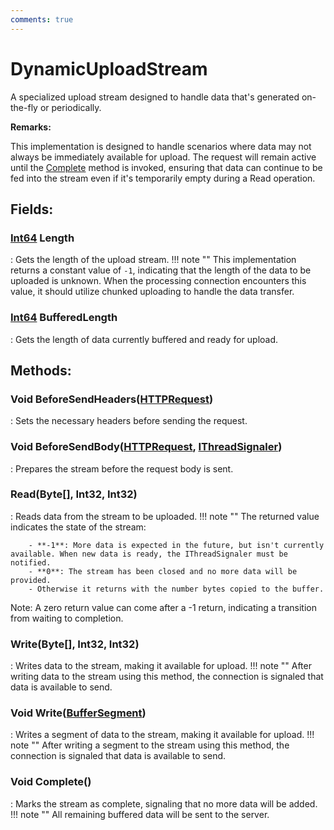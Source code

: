 ```yaml
---
comments: true
---
```

# DynamicUploadStream

A specialized upload stream designed to handle data that's generated on-the-fly or periodically. 

**Remarks:**

This implementation is designed to handle scenarios where data may not always be immediately available for upload. The request will remain active until the [Complete](#void-complete) method is invoked, ensuring that data can continue to be fed into the stream even if it's temporarily empty during a Read operation. 

## **Fields**:
### **[Int64](https://learn.microsoft.com/en-us/dotnet/api/System.Int64) Length**
: Gets the length of the upload stream. 
	!!! note ""
		This implementation returns a constant value of `-1`, indicating that the length of the data to be uploaded is unknown. When the processing connection encounters this value, it should utilize chunked uploading to handle the data transfer. 

### **[Int64](https://learn.microsoft.com/en-us/dotnet/api/System.Int64) BufferedLength**
: Gets the length of data currently buffered and ready for upload. 
## **Methods**:

### Void BeforeSendHeaders([HTTPRequest](../HTTP/HTTPRequest.md))
: Sets the necessary headers before sending the request. 

### Void BeforeSendBody([HTTPRequest](../HTTP/HTTPRequest.md), [IThreadSignaler](../Connections/IThreadSignaler.md))
: Prepares the stream before the request body is sent. 

### Read(Byte[], Int32, Int32)
: Reads data from the stream to be uploaded. 
	!!! note ""
		The returned value indicates the state of the stream: 

		- **-1**: More data is expected in the future, but isn't currently available. When new data is ready, the IThreadSignaler must be notified.
		- **0**: The stream has been closed and no more data will be provided.
		- Otherwise it returns with the number bytes copied to the buffer.

 Note: A zero return value can come after a -1 return, indicating a transition from waiting to completion. 


### Write(Byte[], Int32, Int32)
: Writes data to the stream, making it available for upload. 
	!!! note ""
		After writing data to the stream using this method, the connection is signaled that data is available to send. 


### Void Write([BufferSegment](../Memory/BufferSegment.md))
: Writes a segment of data to the stream, making it available for upload. 
	!!! note ""
		After writing a segment to the stream using this method, the connection is signaled that data is available to send. 


### Void Complete()
: Marks the stream as complete, signaling that no more data will be added. 
	!!! note ""
		All remaining buffered data will be sent to the server. 
